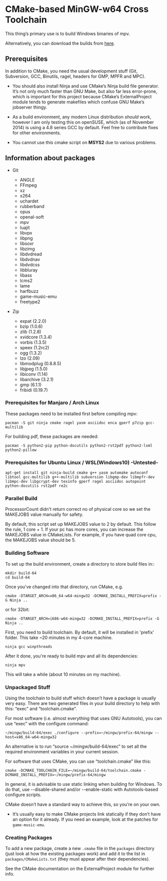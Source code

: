 # CMake-based MinGW-w64 Cross Toolchain

This thing’s primary use is to build Windows binaries of mpv.

Alternatively, you can download the builds from [here](https://sourceforge.net/projects/mpv-player-windows/files/).

## Prerequisites

In addition to CMake, you need the usual development stuff (Git, Subversion,
GCC, Binutils, ragel, headers for GMP, MPFR and MPC).

 -  You should also install Ninja and use CMake’s Ninja build file generator.
    It’s not only much faster than GNU Make, but also far less error-prone,
    which is important for this project because CMake’s ExternalProject module
    tends to generate makefiles which confuse GNU Make’s jobserver thingy.

 -  As a build environment, any modern Linux distribution *should* work,
    however I am only testing this on openSUSE, which (as of November 2014)
    is using a 4.8 series GCC by default. Feel free to contribute fixes for
    other environments.

-   You cannot use this cmake script on **MSYS2** due to various problems.


## Information about packages

- Git
    - ANGLE
    - FFmpeg
    - xz
    - x264
    - uchardet
    - rubberband
    - opus
    - openal-soft
    - mpv
    - luajit
    - libvpx
    - libpng
    - libsoxr
    - libzimg
    - libdvdread
    - libdvdnav
    - libdvdcss
    - libbluray
    - libass
    - lcms2
    - lame
    - harfbuzz
    - game-music-emu
    - freetype2

- Zip
    - expat (2.2.0)
    - bzip (1.0.6)
    - zlib (1.2.8)
    - xvidcore (1.3.4)
    - vorbis (1.3.5)
    - speex (1.2rc2)
    - ogg (1.3.2)
    - lzo (2.09)
    - libmodplug (0.8.8.5)
    - libjpeg (1.5.0)
    - libiconv (1.14)
    - libarchive (3.2.1)
    - gmp (6.1.1)
    - fribidi (0.19.7)
    

### Prerequisites for Manjaro / Arch Linux

These packages need to be installed first before compiling mpv:

    pacman -S git ninja cmake ragel yasm asciidoc enca gperf p7zip gcc-multilib

For building pdf, these packages are needed:

    pacman -S python2-pip python-docutils python2-rst2pdf python2-lxml python2-pillow

### Prerequisites for Ubuntu Linux / WSL(Windows10) -Untested-

    apt-get install git ninja-build cmake g++ yasm automake autoconf libtool gcc-multilib g++-multilib subversion libgmp-dev libmpfr-dev libmpc-dev libgcrypt-dev texinfo gperf ragel asciidoc autopoint python-docutils rst2pdf re2c

### Parallel Build

ProcessorCount didn't return correct no of physical core so we set the MAKEJOBS value manually for safety.

By default, this script set up MAKEJOBS value to 2 by default. This follow the rule,
1 core + 1. If your pc has more cores, you can increase the MAKEJOBS value in CMakeLists.
For example, if you have quad core cpu, the MAKEJOBS value should be 5.



### Building Software

To set up the build environment, create a directory to store build files in::

    mkdir build-64
    cd build-64

Once you’ve changed into that directory, run CMake, e.g.

    cmake -DTARGET_ARCH=x86_64-w64-mingw32 -DCMAKE_INSTALL_PREFIX=prefix -G Ninja ..

or for 32bit:

    cmake -DTARGET_ARCH=i686-w64-mingw32 -DCMAKE_INSTALL_PREFIX=prefix -G Ninja ..

First, you need to build toolchain. By default, it will be installed in 'prefix' folder. This take ~20 minutes in my 4-core machine.

    ninja gcc winpthreads

After it done, you're ready to build mpv and all its dependencies:

    ninja mpv

This will take a while (about 10 minutes on my machine).



### Unpackaged Stuff

Using the toolchain to build stuff which doesn’t have a package is usually
very easy. There are two generated files in your build directory to help with
this: “exec” and “toolchain.cmake”.

For most software (i.e. almost everything that uses GNU Autotools), you can
use “exec” with the configure command:

    ~/mingw/build-64/exec ./configure --prefix=~/mingw/prefix-64/mingw --host=x86_64-w64-mingw32

An alternative is to run “source ~/mingw/build-64/exec” to set all the required
environment variables in your current session.

For software that uses CMake, you can use “toolchain.cmake” like this:

    cmake -DCMAKE_TOOLCHAIN_FILE=~/mingw/build-64/toolchain.cmake -DCMAKE_INSTALL_PREFIX=~/mingw/prefix-64/mingw

In general, it is advisable to use static linking when building for Windows.
To do that, use --disable-shared and/or --enable-static with Autotools-based
configure scripts.

CMake doesn’t have a standard way to achieve this, so you’re on your own.

-   It’s usually easy to make CMake projects link statically if they don’t have
    an option for it already. If you need an example, look at the patches for
    ``game-music-emu``.


### Creating Packages

To add a new package, create a new ``.cmake`` file in the ``packages``
directory (just look at how the existing packages work) and add it to the
list in ``packages/CMakeLists.txt`` (they must appear after their
dependencies).

See the CMake documentation on the ExternalProject module for further info.
